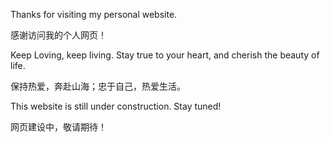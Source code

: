 Thanks for visiting my personal website.

感谢访问我的个人网页！

Keep Loving, keep living. Stay true to your heart, and cherish the beauty of life.

保持热爱，奔赴山海；忠于自己，热爱生活。



This website is still under construction. Stay tuned! 

网页建设中，敬请期待！


